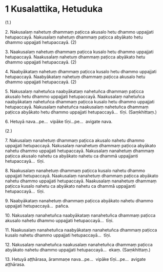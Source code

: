 # 1 Kusalattika, Hetuduka

(1.)

2\. Nakusalaṃ nahetuṃ dhammaṃ paṭicca akusalo hetu dhammo uppajjati hetupaccayā. Nakusalaṃ nahetuṃ dhammaṃ paṭicca abyākato hetu dhammo uppajjati hetupaccayā. (2)

3\. Naakusalaṃ nahetuṃ dhammaṃ paṭicca kusalo hetu dhammo uppajjati hetupaccayā. Naakusalaṃ nahetuṃ dhammaṃ paṭicca abyākato hetu dhammo uppajjati hetupaccayā. (2)

4\. Naabyākataṃ nahetuṃ dhammaṃ paṭicca kusalo hetu dhammo uppajjati hetupaccayā. Naabyākataṃ nahetuṃ dhammaṃ paṭicca akusalo hetu dhammo uppajjati hetupaccayā. (2)

5\. Nakusalaṃ nahetuñca naabyākataṃ nahetuñca dhammaṃ paṭicca akusalo hetu dhammo uppajjati hetupaccayā. Naakusalaṃ nahetuñca naabyākataṃ nahetuñca dhammaṃ paṭicca kusalo hetu dhammo uppajjati hetupaccayā. Nakusalaṃ nahetuñca naakusalaṃ nahetuñca dhammaṃ paṭicca abyākato hetu dhammo uppajjati hetupaccayā…  tīṇi. (Saṃkhittaṃ.)

6\. Hetuyā nava…pe…  vipāke tīṇi…pe…  avigate nava.

(2.)

7\. Nakusalaṃ nanahetuṃ dhammaṃ paṭicca akusalo nahetu dhammo uppajjati hetupaccayā. Nakusalaṃ nanahetuṃ dhammaṃ paṭicca abyākato nahetu dhammo uppajjati hetupaccayā. Nakusalaṃ nanahetuṃ dhammaṃ paṭicca akusalo nahetu ca abyākato nahetu ca dhammā uppajjanti hetupaccayā…  tīṇi.

8\. Naakusalaṃ nanahetuṃ dhammaṃ paṭicca kusalo nahetu dhammo uppajjati hetupaccayā. Naakusalaṃ nanahetuṃ dhammaṃ paṭicca abyākato nahetu dhammo uppajjati hetupaccayā. Naakusalaṃ nanahetuṃ dhammaṃ paṭicca kusalo nahetu ca abyākato nahetu ca dhammā uppajjanti hetupaccayā…  tīṇi.

9\. Naabyākataṃ nanahetuṃ dhammaṃ paṭicca abyākato nahetu dhammo uppajjati hetupaccayā…  pañca.

10\. Nakusalaṃ nanahetuñca naabyākataṃ nanahetuñca dhammaṃ paṭicca akusalo nahetu dhammo uppajjati hetupaccayā…  tīṇi.

11\. Naakusalaṃ nanahetuñca naabyākataṃ nanahetuñca dhammaṃ paṭicca kusalo nahetu dhammo uppajjati hetupaccayā…  tīṇi.

12\. Nakusalaṃ nanahetuñca naakusalaṃ nanahetuñca dhammaṃ paṭicca abyākato nahetu dhammo uppajjati hetupaccayā…  ekaṃ. (Saṃkhittaṃ.)

13\. Hetuyā aṭṭhārasa, ārammaṇe nava…pe…  vipāke tīṇi…pe…  avigate aṭṭhārasa.
